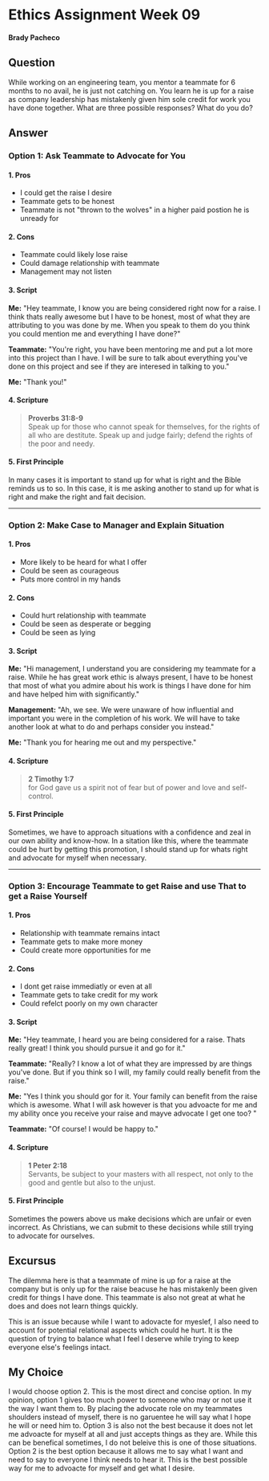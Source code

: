 # Ethics Assignment Week 09
#### Brady Pacheco

## Question
While working on an engineering team, you mentor a teammate for 6 months to no avail, he is just not catching on. You learn he is up for a raise as company leadership has mistakenly given him sole credit for work you have done together. What are three possible responses? What do you do?


## Answer

### Option 1: Ask Teammate to Advocate for You
#### 1. Pros

* I could get the raise I desire
* Teammate gets to be honest
* Teammate is not "thrown to the wolves" in a higher paid postion he is unready for

#### 2. Cons

* Teammate could likely lose raise
* Could damage relationship with teammate
* Management may not listen

#### 3. Script

**Me:** "Hey teammate, I know you are being considered right now for a raise. I think thats really awesome but I have to be honest, most of what they are attributing to you was done by me. When you speak to them do you think you could mention me and everything I have done?"

**Teammate:** "You're right, you have been mentoring me and put a lot more into this project than I have. I will be sure to talk about everything you've done on this project and see if they are interesed in talking to you."

**Me:** "Thank you!"

#### 4. Scripture

> **Proverbs 31:8-9** <br> Speak up for those who cannot speak for themselves, for the rights of all who are destitute. Speak up and judge fairly; defend the rights of the poor and needy.

#### 5. First Principle
In many cases it is important to stand up for what is right and the Bible reminds us to so. In this case, it is me asking another to stand up for what is right and make the right and fait decision. 

***

### Option 2: Make Case to Manager and Explain Situation
#### 1. Pros

* More likely to be heard for what I offer
* Could be seen as courageous
* Puts more control in my hands

#### 2. Cons

* Could hurt relationship with teammate
* Could be seen as desperate or begging
* Could be seen as lying

#### 3. Script

**Me:** "Hi management, I understand you are considering my teammate for a raise. While he has great work ethic is always present, I have to be honest that most of what you admire about his work is things I have done for him and have helped him with significantly."

**Management:** "Ah, we see. We were unaware of how influential and important you were in the completion of his work. We will have to take another look at what to do and perhaps consider you instead."

**Me:** "Thank you for hearing me out and my perspective."

#### 4. Scripture

> **2 Timothy 1:7** <br> for God gave us a spirit not of fear but of power and love and self-control.

#### 5. First Principle
Sometimes, we have to approach situations with a confidence and zeal in our own ability and know-how. In a sitation like this, where the teammate could be hurt by getting this promotion, I should stand up for whats right and advocate for myself when necessary.

***

### Option 3: Encourage Teammate to get Raise and use That to get a Raise Yourself
#### 1. Pros

* Relationship with teammate remains intact
* Teammate gets to make more money
* Could create more opportunities for me

#### 2. Cons

* I dont get raise immediatly or even at all
* Teammate gets to take credit for my work
* Could refelct poorly on my own character

#### 3. Script

**Me:** "Hey teammate, I heard you are being considered for a raise. Thats really great! I think you should pursue it and go for it."

**Teammate:** "Really? I know a lot of what they are impressed by are things you've done. But if you think so I will, my family could really benefit from the raise."

**Me:** "Yes I think you should gor for it. Your family can benefit from the raise which is awesome. What I will ask however is that you advoacte for me and my ability once you receive your raise and mayve advocate I get one too? "

**Teammate:** "Of course! I would be happy to."

#### 4. Scripture

> **1 Peter 2:18** <br> Servants, be subject to your masters with all respect, not only to the good and gentle but also to the unjust.

#### 5. First Principle
Sometimes the powers above us make decisions which are unfair or even incorrect. As Christians, we can submit to these decisions while still trying to advocate for ourselves.

## Excursus

The dilemma here is that a teammate of mine is up for a raise at the company but is only up for the raise beacuse he has mistakenly been given credit for things I have done. This teammate is also not great at what he does and does not learn things quickly. 

This is an issue because while I want to adovacte for myeslef, I also need to account for potential relational aspects which could he hurt. It is the question of trying to balance what I feel I deserve while trying to keep everyone else's feelings intact. 

## My Choice

I would choose option 2. This is the most direct and concise option. In my opinion, option 1 gives too much power to someone who may or not use it the way I want them to. By placing the advocate role on my teammates shoulders instead of myself, there is no garuentee he will say what I hope he will or need him to. Option 3 is also not the best because it does not let me advoacte for myself at all and just accepts things as they are. While this can be benefical sometimes, I do not beleive this is one of those situations. Option 2 is the best option because it allows me to say what I want and need to say to everyone I think needs to hear it. This is the best possible way for me to advoacte for myself and get what I desire. 
